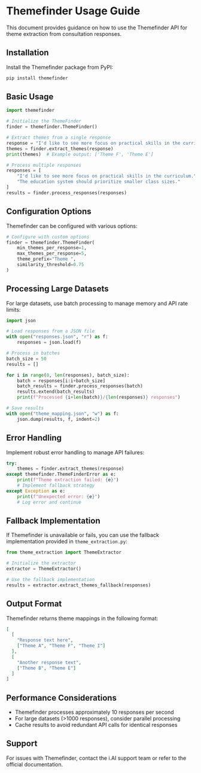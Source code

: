 # Themefinder Usage Guide

This document provides guidance on how to use the Themefinder API for theme extraction from consultation responses.

## Installation

Install the Themefinder package from PyPI:

```bash
pip install themefinder
```

## Basic Usage

```python
import themefinder

# Initialize the ThemeFinder
finder = themefinder.ThemeFinder()

# Extract themes from a single response
response = "I'd like to see more focus on practical skills in the curriculum."
themes = finder.extract_themes(response)
print(themes)  # Example output: ['Theme F', 'Theme E']

# Process multiple responses
responses = [
    "I'd like to see more focus on practical skills in the curriculum.",
    "The education system should prioritize smaller class sizes."
]
results = finder.process_responses(responses)
```

## Configuration Options

Themefinder can be configured with various options:

```python
# Configure with custom options
finder = themefinder.ThemeFinder(
    min_themes_per_response=1,
    max_themes_per_response=5,
    theme_prefix="Theme ",
    similarity_threshold=0.75
)
```

## Processing Large Datasets

For large datasets, use batch processing to manage memory and API rate limits:

```python
import json

# Load responses from a JSON file
with open("responses.json", "r") as f:
    responses = json.load(f)

# Process in batches
batch_size = 50
results = []

for i in range(0, len(responses), batch_size):
    batch = responses[i:i+batch_size]
    batch_results = finder.process_responses(batch)
    results.extend(batch_results)
    print(f"Processed {i+len(batch)}/{len(responses)} responses")

# Save results
with open("theme_mapping.json", "w") as f:
    json.dump(results, f, indent=2)
```

## Error Handling

Implement robust error handling to manage API failures:

```python
try:
    themes = finder.extract_themes(response)
except themefinder.ThemeFinderError as e:
    print(f"Theme extraction failed: {e}")
    # Implement fallback strategy
except Exception as e:
    print(f"Unexpected error: {e}")
    # Log error and continue
```

## Fallback Implementation

If Themefinder is unavailable or fails, you can use the fallback implementation provided in `theme_extraction.py`:

```python
from theme_extraction import ThemeExtractor

# Initialize the extractor
extractor = ThemeExtractor()

# Use the fallback implementation
results = extractor.extract_themes_fallback(responses)
```

## Output Format

Themefinder returns theme mappings in the following format:

```json
[
  [
    "Response text here",
    ["Theme A", "Theme F", "Theme I"]
  ],
  [
    "Another response text",
    ["Theme B", "Theme E"]
  ]
]
```

## Performance Considerations

- Themefinder processes approximately 10 responses per second
- For large datasets (>1000 responses), consider parallel processing
- Cache results to avoid redundant API calls for identical responses

## Support

For issues with Themefinder, contact the i.AI support team or refer to the official documentation.
